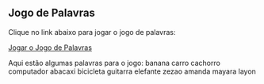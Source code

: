 ## Jogo de Palavras

Clique no link abaixo para jogar o jogo de palavras:

[Jogar o Jogo de Palavras](https://layoniaemori.github.io/word-game/word_game.html)

Aqui estão algumas palavras para o jogo:
banana
carro
cachorro
computador
abacaxi
bicicleta
guitarra
elefante
zezao
amanda
mayara
layon
